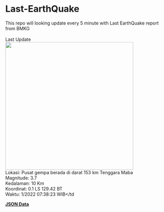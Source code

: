 # Last-EarthQuake
This repo will looking update every 5 minute with Last EarthQuake report from BMKG
<br>
<br>
Last Update
<br>
<img src="https://ews.bmkg.go.id/TEWS/data/20221119073823.mmi.jpg" width="400"/>
<br>
Lokasi: Pusat gempa berada di darat 153 km Tenggara Maba <br>
Magnitude: 3.7 <br>
Kedalaman: 10 Km <br>
Koordinat: 0.1 LS 129.42 BT <br>
Waktu: 1/2022 07:38:23 WIB</td <br>

<a href="./data/data.json">**JSON Data**</a>
